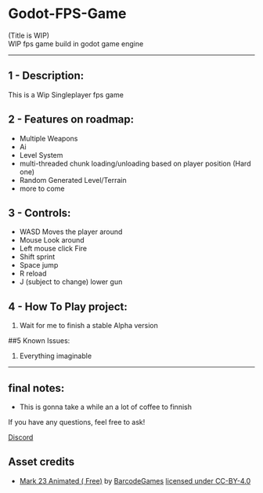 # Godot-FPS-Game
(Title is WIP)<br>
WIP fps game build in godot game engine

---

## 1 - Description:
This is a Wip Singleplayer fps game
## 2 - Features on roadmap:
- Multiple Weapons
- Ai
- Level System
- multi-threaded chunk loading/unloading based on player position (Hard one)
- Random Generated Level/Terrain
- more to come
## 3 - Controls:
- WASD Moves the player around
- Mouse Look around
- Left mouse click Fire
- Shift sprint
- Space jump
- R reload
- J (subject to change) lower gun
## 4 - How To Play project:
1. Wait for me to finish a stable Alpha version

##5 Known Issues:
1. Everything imaginable

---

## final notes:
- This is gonna take a while an a lot of coffee to finnish

If you have any questions, feel free to ask!

[Discord](https://discordapp.com/users/449245292492095498)

## Asset credits
- [Mark 23  Animated ( Free)](https://sketchfab.com/3d-models/mark-23-animated-free-7abebe340aca4f46b36368417b3ca920) by [BarcodeGames](https://sketchfab.com/barcodegames) [licensed under CC-BY-4.0](http://creativecommons.org/licenses/by/4.0/)
